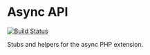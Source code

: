 # Async API

[![Build Status](https://travis-ci.org/concurrent-php/async-api.svg?branch=master)](https://travis-ci.org/concurrent-php/async-api)

Stubs and helpers for the async PHP extension.
